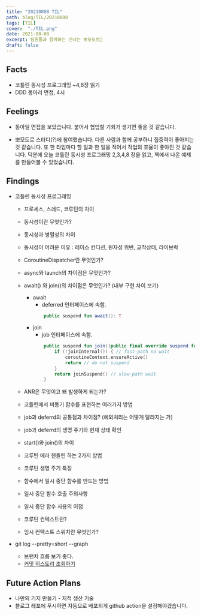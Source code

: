 ```yaml
---
title: "20210808 TIL"
path: blog/TIL/20210808
tags: [TIL]
cover:  "./TIL.png"
date: 2021-08-08
excerpt: 팀원들과 함께하는 신나는 뽀모도로🍅
draft: false
---
```


## Facts

* 코틀린 동시성 프로그래밍 ~4,8장 읽기
* DDD 동아리 면접, 4시 

## Feelings

* 동아일 면접을 보았습니다. 붙어서 협업할 기회가 생기면 좋을 것 같습니다. 

* 뽀모도로 스터디(?)에 참여했습니다. 다른 사람과 함께 공부하니 집중력이 좋아지는 것 같습니다. 또 한 타임마다 할 일과 한 일을 적어서 작업의 효율이 좋아진 것 같습니다. 덕분에 오늘 코틀린 동시성 프로그래밍 2,3,4,8 장을 읽고, 책에서 나온 예제를 만들어볼 수 있었습니다. 

## Findings

* 코틀린 동시성 프로그래밍 
    * 프로세스, 스레드, 코루틴의 차이 
    * 동시성이란 무엇인가?
    * 동시성과 병렬성의 차이 
    * 동시성이 어려운 이유 : 레이스 컨디션, 원자성 위반, 교착상태, 라이브락

    * CoroutineDispatcher란 무엇인가?
    * async와 launch의 차이점은 무엇인가?
    * await() 와 join()의 차이점은 무엇인가? (내부 구현 차이 보기)
        * await 
            * deferred 인터페이스에 속함.
            ```kotlin 
                public suspend fun await(): T
            ```
        * join 
            * job 인터페이스에 속함.
            ```kotlin
                public suspend fun join()public final override suspend fun join() {
                    if (!joinInternal()) { // fast-path no wait
                        coroutineContext.ensureActive()
                        return // do not suspend
                    }
                    return joinSuspend() // slow-path wait
                }
            ```
    * ANR은 무엇이고 왜 발생하게 되는가?
    * 코틀린에서 비동기 함수를 표현하는 여러가지 방법

    * job과 deferrd의 공통점과 차이점? (예외처리는 어떻게 달라지는 가)
    * job과 deferrd의 생명 주기와 현재 상태 확인
    * start()와 join()의 차이
    * 코루틴 에러 핸들린 하는 2가지 방법
    * 코루틴 생명 주기 특징 

    * 함수에서 일시 중단 함수를 만드는 방법
    * 일시 중단 함수 호출 주의사항
    * 일시 중단 함수 사용의 이점 
    * 코루틴 컨텍스트란?
    * 임시 컨텍스트 스위치란 무엇인가?


* git log --pretty=short --graph
    * 브랜치 흐름 보기 좋다.
    * [커밋 히스토리 조회하기](https://git-scm.com/book/ko/v2/Git%EC%9D%98-%EA%B8%B0%EC%B4%88-%EC%BB%A4%EB%B0%8B-%ED%9E%88%EC%8A%A4%ED%86%A0%EB%A6%AC-%EC%A1%B0%ED%9A%8C%ED%95%98%EA%B8%B0)


## Future Action Plans
* 나만의 기지 만들기 - 지적 생산 기술
* 블로그 레포에 푸시하면 자동으로 배포되게 github action을 설정해야겠습니다.





